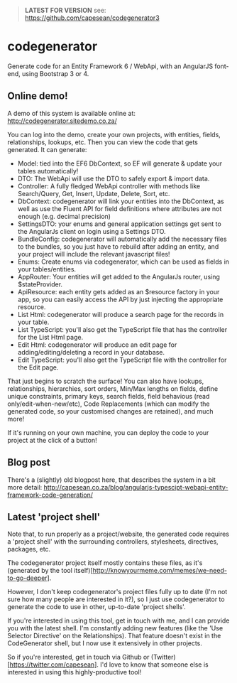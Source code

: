 > **LATEST FOR VERSION** see: https://github.com/capesean/codegenerator3

# codegenerator
Generate code for an Entity Framework 6 / WebApi, with an AngularJS font-end, using Bootstrap 3 or 4.

## Online demo!
A demo of this system is available online at: http://codegenerator.sitedemo.co.za/

You can log into the demo, create your own projects, with entities, fields, relationships, lookups, etc. Then you can view the code that gets generated. It can generate:

* Model: tied into the EF6 DbContext, so EF will generate & update your tables automatically!
* DTO: The WebApi will use the DTO to safely export & import data.
* Controller: A fully fledged WebApi controller with methods like Search/Query, Get, Insert, Update, Delete, Sort, etc.
* DbContext: codegenerator will link your entities into the DbContext, as well as use the Fluent API for field definitions where attributes are not enough (e.g. decimal precision)
* SettingsDTO: your enums and general application settings get sent to the AngularJs client on login using a Settings DTO.
* BundleConfig: codegenerator will automatically add the necessary files to the bundles, so you just have to rebuild after adding an entity, and your project will include the relevant javascript files!
* Enums: Create enums via codegenerator, which can be used as fields in your tables/entities.
* AppRouter: Your entities will get added to the AngularJs router, using $stateProvider. 
* ApiResource: each entity gets added as an $resource factory in your app, so you can easily access the API by just injecting the appropriate resource.
* List Html: codegenerator will produce a search page for the records in your table.
* List TypeScript: you'll also get the TypeScript file that has the controller for the List Html page.
* Edit Html: codegenerator will produce an edit page for adding/editing/deleting a record in your database.
* Edit TypeScript: you'll also get the TypeScript file with the controller for the Edit page.

That just begins to scratch the surface! You can also have lookups, relationships, hierarchies, sort orders, Min/Max lengths on fields, define unique constraints, primary keys, search fields, field behavious (read only/edit-when-new/etc), Code Replacements (which can modify the generated code, so your customised changes are retained), and much more! 

If it's running on your own machine, you can deploy the code to your project at the click of a button!

## Blog post
There's a (slightly) old blogpost here, that describes the system in a bit more detail:
http://capesean.co.za/blog/angularjs-typescipt-webapi-entity-framework-code-generation/

## Latest 'project shell'
Note that, to run properly as a project/website, the generated code requires a 'project shell' with the surrounding controllers, stylesheets, directives, packages, etc. 

The codegenerator project itself mostly contains these files, as it's (generated by the tool itself)[http://knowyourmeme.com/memes/we-need-to-go-deeper]. 

However, I don't keep codegenerator's project files fully up to date (I'm not sure how many people are interested in it?), so I just use codegenerator to generate the code to use in other, up-to-date 'project shells'. 

If you're interested in using this tool, get in touch with me, and I can provide you with the latest shell. I'm constantly adding new features (like the 'Use Selector Directive' on the Relationships). That feature doesn't exist in the CodeGenerator shell, but I now use it extensively in other projects.

So if you're interested, get in touch via Github or (Twitter)[https://twitter.com/capesean]. I'd love to know that someone else is interested in using this highly-productive tool!

